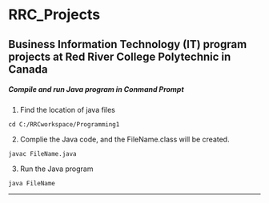 # RRC_Projects
## Business Information Technology (IT) program projects at Red River College Polytechnic in Canada


##### Compile and run Java program in Conmand Prompt

1. Find the location of java files
```
cd C:/RRCworkspace/Programming1
```

2. Complie the Java code, and the FileName.class will be created.
```
javac FileName.java
```

3. Run the Java program
```
java FileName
```

---
